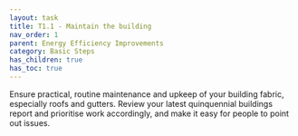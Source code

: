 ```yaml
---
layout: task
title: T1.1 - Maintain the building
nav_order: 1
parent: Energy Efficiency Improvements 
category: Basic Steps
has_children: true
has_toc: true
---
```


Ensure practical, routine maintenance and upkeep of your building fabric, especially roofs and gutters. Review your latest quinquennial buildings report and prioritise work accordingly, and make it easy for people to point out issues. 

